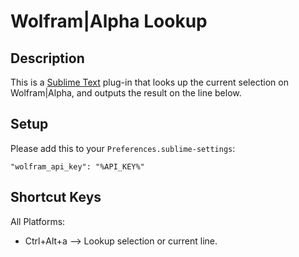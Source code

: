 Wolfram|Alpha Lookup
========================

Description
------------------

This is a [Sublime Text](http://www.sublimetext.com/) plug-in that looks up the current selection on Wolfram|Alpha, and outputs the result on the line below.

Setup
------------------

Please add this to your `Preferences.sublime-settings`:
```
"wolfram_api_key": "%API_KEY%"
```

Shortcut Keys
------------------

All Platforms:
- Ctrl+Alt+a --> Lookup selection or current line.